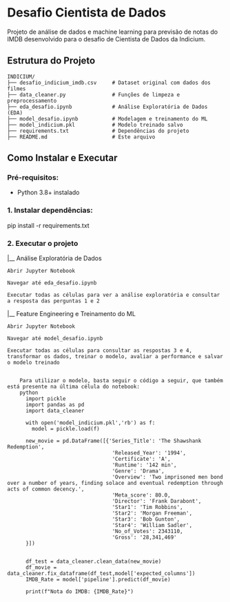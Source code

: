 # Desafio Cientista de Dados

Projeto de análise de dados e machine learning para previsão de notas do IMDB desenvolvido para o desafio de Cientista de Dados da Indicium.

## Estrutura do Projeto
```
INDICIUM/
├── desafio_indicium_imdb.csv     # Dataset original com dados dos filmes
├── data_cleaner.py               # Funções de limpeza e preprocessamento
├── eda_desafio.ipynb             # Análise Exploratória de Dados (EDA)
├── model_desafio.ipynb           # Modelagem e treinamento do ML
├── model_indicium.pkl            # Modelo treinado salvo
├── requirements.txt              # Dependências do projeto
├── README.md                     # Este arquivo
```

## Como Instalar e Executar

### Pré-requisitos:

- Python 3.8+ instalado

### 1. Instalar dependências:

   pip install -r requirements.txt

### 2. Executar o projeto

|__ Análise Exploratória de Dados

    Abrir Jupyter Notebook

    Navegar até eda_desafio.ipynb

    Executar todas as células para ver a análise exploratória e consultar a resposta das perguntas 1 e 2

|__ Feature Engineering e Treinamento do ML

    Abrir Jupyter Notebook

    Navegar até model_desafio.ipynb

    Executar todas as células para consultar as respostas 3 e 4, transformar os dados, treinar o modelo, avaliar a performance e salvar o modelo treinado
```

    Para utilizar o modelo, basta seguir o código a seguir, que também está presente na última célula do notebook:
    python
      import pickle
      import pandas as pd
      import data_cleaner
      
      with open('model_indicium.pkl','rb') as f:
        model = pickle.load(f)
      
      new_movie = pd.DataFrame([{'Series_Title': 'The Shawshank Redemption', 
                                  'Released_Year': '1994', 
                                  'Certificate': 'A', 
                                  'Runtime': '142 min', 
                                  'Genre': 'Drama', 
                                  'Overview': 'Two imprisoned men bond over a number of years, finding solace and eventual redemption through acts of common decency.', 
                                  'Meta_score': 80.0, 
                                  'Director': 'Frank Darabont', 
                                  'Star1': 'Tim Robbins', 
                                  'Star2': 'Morgan Freeman', 
                                  'Star3': 'Bob Gunton', 
                                  'Star4': 'William Sadler', 
                                  'No_of_Votes': 2343110, 
                                  'Gross': '28,341,469'
      }])
      
      
      df_test = data_cleaner.clean_data(new_movie)
      df_movie = data_cleaner.fix_dataframe(df_test,model['expected_columns'])
      IMDB_Rate = model['pipeline'].predict(df_movie)
      
      print(f"Nota do IMDB: {IMDB_Rate}")
   
   
   
